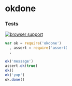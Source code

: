 # okdone

### Tests

[![browser support](https://ci.testling.com/mikeal/okdone.png)](https://ci.testling.com/mikeal/okdone)

```javascript
var ok = require('okdone')
  , assert = require('assert)
  ;

ok('message')
assert.ok(true)
ok()
ok('yup')
ok.done()
```